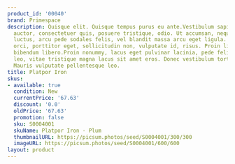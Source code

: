 ```yaml
---
product_id: '00040'
brand: Primespace
description: Quisque elit. Quisque tempus purus eu ante.Vestibulum sapien nisl, ornare
  auctor, consectetuer quis, posuere tristique, odio. Ut accumsan, neque id gravida
  luctus, arcu pede sodales felis, vel blandit massa arcu eget ligula. Nullam mauris
  orci, porttitor eget, sollicitudin non, vulputate id, risus. Proin libero. In semper
  bibendum libero.Proin nonummy, lacus eget pulvinar lacinia, pede felis dignissim
  leo, vitae tristique magna lacus sit amet eros. Donec vestibulum tortor ac lacus.
  Mauris vulputate pellentesque leo.
title: Platpor Iron
skus:
- available: true
  condition: New
  currentPrice: '67.63'
  discount: '0.0'
  oldPrice: '67.63'
  promotion: false
  sku: S0004001
  skuName: Platpor Iron - Plum
  thumbnailURL: https://picsum.photos/seed/S0004001/300/300
  imageURL: https://picsum.photos/seed/S0004001/600/600
layout: product
---
```

